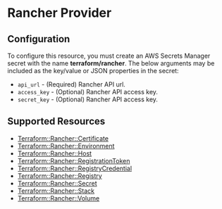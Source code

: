 # Rancher Provider

## Configuration

To configure this resource, you must create an AWS Secrets Manager secret with the name **terraform/rancher**. The below arguments may be included as the key/value or JSON properties in the secret:

* `api_url` - (Required) Rancher API url.
* `access_key` - (Optional) Rancher API access key.
* `secret_key` - (Optional) Rancher API access key.


## Supported Resources

* [Terraform::Rancher::Certificate](../resources/rancher/Terraform-Rancher-Certificate/docs/README.md)
* [Terraform::Rancher::Environment](../resources/rancher/Terraform-Rancher-Environment/docs/README.md)
* [Terraform::Rancher::Host](../resources/rancher/Terraform-Rancher-Host/docs/README.md)
* [Terraform::Rancher::RegistrationToken](../resources/rancher/Terraform-Rancher-RegistrationToken/docs/README.md)
* [Terraform::Rancher::RegistryCredential](../resources/rancher/Terraform-Rancher-RegistryCredential/docs/README.md)
* [Terraform::Rancher::Registry](../resources/rancher/Terraform-Rancher-Registry/docs/README.md)
* [Terraform::Rancher::Secret](../resources/rancher/Terraform-Rancher-Secret/docs/README.md)
* [Terraform::Rancher::Stack](../resources/rancher/Terraform-Rancher-Stack/docs/README.md)
* [Terraform::Rancher::Volume](../resources/rancher/Terraform-Rancher-Volume/docs/README.md)